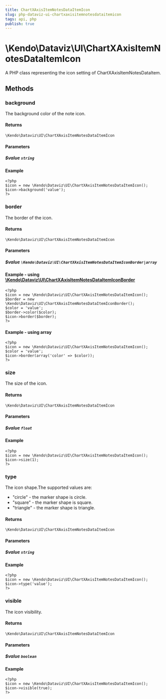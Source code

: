 ```yaml
---
title: ChartXAxisItemNotesDataItemIcon
slug: php-dataviz-ui-chartxaxisitemnotesdataitemicon
tags: api, php
publish: true
---
```


# \Kendo\Dataviz\UI\ChartXAxisItemNotesDataItemIcon

A PHP class representing the icon setting of ChartXAxisItemNotesDataItem.


## Methods

### background
The background color of the note icon.

#### Returns
`\Kendo\Dataviz\UI\ChartXAxisItemNotesDataItemIcon`

#### Parameters

##### $value `string`



#### Example 
    <?php
    $icon = new \Kendo\Dataviz\UI\ChartXAxisItemNotesDataItemIcon();
    $icon->background('value');
    ?>

### border

The border of the icon.

#### Returns
`\Kendo\Dataviz\UI\ChartXAxisItemNotesDataItemIcon`

#### Parameters

##### $value `\Kendo\Dataviz\UI\ChartXAxisItemNotesDataItemIconBorder|array`


#### Example - using [\Kendo\Dataviz\UI\ChartXAxisItemNotesDataItemIconBorder](/api/wrappers/php/Kendo/Dataviz/UI/ChartXAxisItemNotesDataItemIconBorder)
    <?php
    $icon = new \Kendo\Dataviz\UI\ChartXAxisItemNotesDataItemIcon();
    $border = new \Kendo\Dataviz\UI\ChartXAxisItemNotesDataItemIconBorder();
    $color = 'value';
    $border->color($color);
    $icon->border($border);
    ?>

#### Example - using array

    <?php
    $icon = new \Kendo\Dataviz\UI\ChartXAxisItemNotesDataItemIcon();
    $color = 'value';
    $icon->border(array('color' => $color));
    ?>

### size
The size of the icon.

#### Returns
`\Kendo\Dataviz\UI\ChartXAxisItemNotesDataItemIcon`

#### Parameters

##### $value `float`



#### Example 
    <?php
    $icon = new \Kendo\Dataviz\UI\ChartXAxisItemNotesDataItemIcon();
    $icon->size(1);
    ?>

### type
The icon shape.The supported values are:
* "circle" - the marker shape is circle.
* "square" - the marker shape is square.
* "triangle" - the marker shape is triangle.

#### Returns
`\Kendo\Dataviz\UI\ChartXAxisItemNotesDataItemIcon`

#### Parameters

##### $value `string`



#### Example 
    <?php
    $icon = new \Kendo\Dataviz\UI\ChartXAxisItemNotesDataItemIcon();
    $icon->type('value');
    ?>

### visible
The icon visibility.

#### Returns
`\Kendo\Dataviz\UI\ChartXAxisItemNotesDataItemIcon`

#### Parameters

##### $value `boolean`



#### Example 
    <?php
    $icon = new \Kendo\Dataviz\UI\ChartXAxisItemNotesDataItemIcon();
    $icon->visible(true);
    ?>

